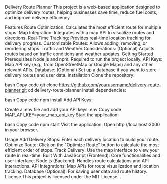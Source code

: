 Delivery Route Planner
This project is a web-based application designed to optimize delivery routes, helping businesses save time, reduce fuel costs, and improve delivery efficiency.

Features
Route Optimization: Calculates the most efficient route for multiple stops.
Map Integration: Integrates with a map API to visualize routes and directions.
Real-Time Tracking: Provides real-time location tracking for delivery progress.
Customizable Routes: Allows adding, removing, or reordering stops.
Traffic and Weather Considerations: (Optional) Adjusts routes based on traffic conditions and weather updates.
Getting Started
Prerequisites
Node.js and npm: Required to run the project locally.
API Keys: Map API key (e.g., from OpenStreetMap or Google Maps) and any other relevant APIs.
Database: (Optional) Set up a database if you want to store delivery routes and user data.
Installation
Clone the repository:

bash
Copy code
git clone https://github.com/yourusername/delivery-route-planner.git
cd delivery-route-planner
Install dependencies:

bash
Copy code
npm install
Add API Keys:

Create a .env file and add your API keys:
env
Copy code
MAP_API_KEY=your_map_api_key
Start the application:

bash
Copy code
npm start
Visit the application:
Open http://localhost:3000 in your browser.

Usage
Add Delivery Stops: Enter each delivery location to build your route.
Optimize Route: Click on the "Optimize Route" button to calculate the most efficient order of stops.
Track Delivery: Use the map interface to view your route in real-time.
Built With
JavaScript (Frontend): Core functionalities and user interface.
Node.js (Backend): Handles route calculations and API interactions.
API Integrations: Map APIs for route visualization and location tracking.
Database (Optional): For saving user data and route history.
License
This project is licensed under the MIT License.
.
